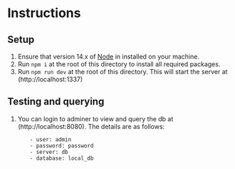 # Instructions

## Setup
1. Ensure that version 14.x of [Node](https://nodejs.org/en/download/) in installed on your machine.
4. Run `npm i` at the root of this directory to install all required packages.
5. Run `npm run dev` at the root of this directory. This will start the server at (http://localhost:1337)

## Testing and querying
1. You can login to adminer to view and query the db at (http://localhost:8080). The details are as follows:
 ```
        - user: admin
        - password: password
        - server: db
        - database: local_db

```